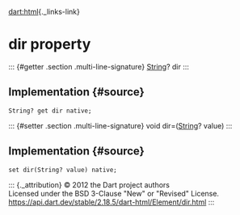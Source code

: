 [dart:html](../../dart-html/dart-html-library){._links-link}

dir property
============

::: {#getter .section .multi-line-signature}
[String](../../dart-core/string-class)? dir
:::

Implementation {#source}
--------------

``` {.language-dart data-language="dart"}
String? get dir native;
```

::: {#setter .section .multi-line-signature}
void dir=([String](../../dart-core/string-class)? value)
:::

Implementation {#source}
--------------

``` {.language-dart data-language="dart"}
set dir(String? value) native;
```

::: {._attribution}
© 2012 the Dart project authors\
Licensed under the BSD 3-Clause \"New\" or \"Revised\" License.\
<https://api.dart.dev/stable/2.18.5/dart-html/Element/dir.html>
:::
